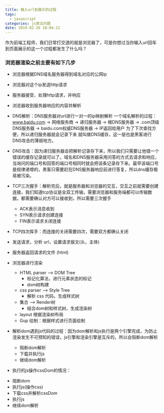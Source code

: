 ```yaml
---
title: 输入url到展示的过程
tags:
  - javascript
categories: js常见问题
date: 2019-02-26 10:04:21
---
```


作为前端工程师，我们日常打交道的就是浏览器了，可是你想过当你输入url回车到页面展示的这一个过程都发生了什么吗？

### 浏览器渲染之前主要有如下几步

- 浏览器根据DNS域名服务器得到域名对应的公网ip
- 浏览器对这个ip发送http请求
- 服务器接受、处理http请求，并响应
- 浏览器收到服务器响应的内容并解析

- DNS解析：DNS服务器对url进行一对一的ip映射解析
一个域名解析的过程：www.baidu.com -> 网络服务商 -> 递归服务器 -> 根DNS服务器 -> .com顶级DNS服务器 -> baidu.com权威DNS服务器 -> IP返回给用户
为了下次查找方便，所以递归服务器就会记录下来 就叫做DNS缓存，这一层也是黑客进行DNS攻击的薄弱地方。

- DNS攻击：因为递归服务器会把解析记录存下来，所以我们只需要让他错一个错误的缓存记录就可以了。域名和DNS服务器采用问答的方式去请求和响应，当询问的端口号和回答的端口号相同时就会把该条记录存下来。最早该端口号是规律递增的，黑客只需要赶在DNS服务器响应前进行答复，所以dns缓存极易被污染。

- TCP三次握手：解析完后，就是服务器和浏览器的交互，交互之前就需要创建连接，我们知道tcp协议是全双工传输，需要浏览器和服务端都可以传输数据，都需要确认对方可以接收到，所以需要三次握手
  * ACK表示消息收到
  * SYN表示请求创建连接
  * FIN表示请求关闭连接
- TCP四次挥手：而连接的关闭需要四次，需要双方都确认关闭
- 发送请求，分析 url，设置请求报文(头，主体)
- 服务器返回请求的文件 (html)
- 浏览器进行渲染
  * HTML parser --> DOM Tree
    + 标记化算法，进行元素状态的标记
    + dom树构建
  * css parser  --> Style Tree
    + 解析 css 代码，生成样式树
  * 集合 -->  Render树
    + 结合dom树和样式树，生成渲染树
  * layout 根据渲染树布局
  * Gup 绘制：根据样式进行页面绘制

- 解析dom遇到js代码的过程：因为dom解析和js执行是两个引擎完成，为防止渲染发生不可预知的错误，js引擎和渲染引擎是互斥的，所以会阻断dom解析
  * 阻断dom解析
  * 下载并执行js
  * 继续dom解析

- 执行的js操作cssDom的情况：

* 阻断dom
* 执行js(操作css)
* 下载css并解析cssDom
* 执行js
* 继续dom解析
